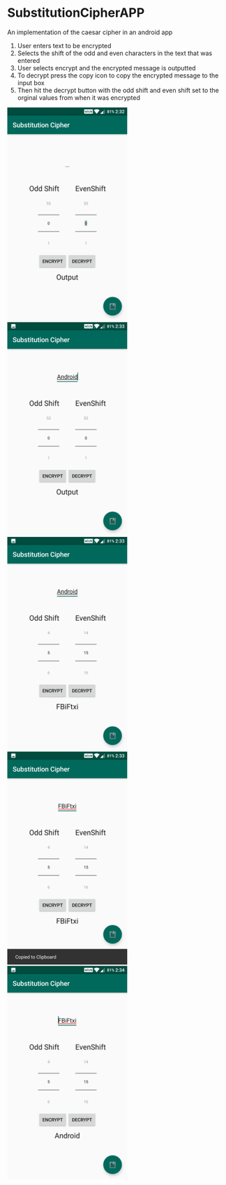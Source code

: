 # SubstitutionCipherAPP
An implementation of the caesar cipher in an android app

1. User enters text to be encrypted
2. Selects the shift of the odd  and even characters in the text that was entered
3. User selects encrypt and the encrypted message is outputted
4. To decrypt press the copy icon to copy the encrypted message to the input box
5. Then hit the decrypt button with the odd shift and even shift set to the orginal values from when it was encrypted

<img src="https://github.com/SN23/SubstitutionCipherAPP/blob/master/Screenshots/Screenshot%201.png?raw=true" width="275"/> <img src="https://github.com/SN23/SubstitutionCipherAPP/blob/master/Screenshots/Screenshot%202.png?raw=true" width="275"/> <img src="https://github.com/SN23/SubstitutionCipherAPP/blob/master/Screenshots/Screenshot%203.png?raw=true" width="275"/> <img src="https://github.com/SN23/SubstitutionCipherAPP/blob/master/Screenshots/Screenshot%204.png?raw=true" width="275"/> <img src="https://github.com/SN23/SubstitutionCipherAPP/blob/master/Screenshots/Screenshot%205.png?raw=true" width="275"/>
